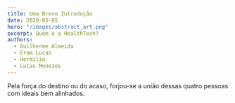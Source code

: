 ```yaml
---
title: Uma Breve Introdução
date: 2020-05-05
hero: "/images/abstract_art.png"
excerpt: Quem é a HealthTech?
authors:
  - Guilherme Almeida
  - Erom Lucas
  - Hermilio
  - Lucas Menezes
---
```


Pela força do destino ou do acaso, forjou-se a união dessas quatro pessoas com ideais bem alinhados.